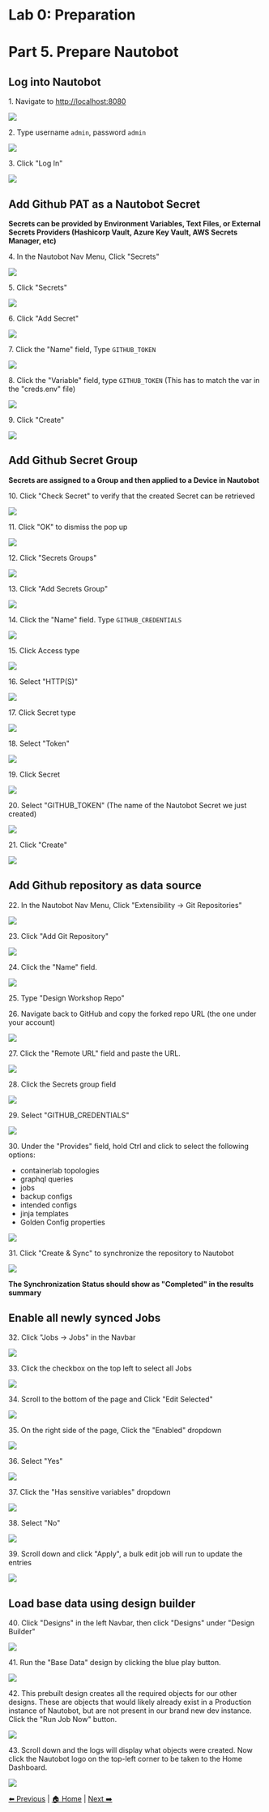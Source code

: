 # Lab 0: Preparation 
# Part 5. Prepare Nautobot


## Log into Nautobot

1\. Navigate to [http://localhost:8080](http://localhost:8080/login/?next=/)

![](https://ajeuwbhvhr.cloudimg.io/https://colony-recorder.s3.amazonaws.com/files/2025-05-18/bea09c1e-e7c1-4517-a804-d618603184cf/ascreenshot.jpeg?tl_px=45,195&br_px=2797,1734&force_format=jpeg&q=100&width=1120.0)


2\. Type username `admin`, password `admin`

![](https://ajeuwbhvhr.cloudimg.io/https://colony-recorder.s3.amazonaws.com/files/2025-05-18/bea09c1e-e7c1-4517-a804-d618603184cf/ascreenshot.jpeg?tl_px=90,0&br_px=2842,1538&force_format=jpeg&q=100&width=1120.0&wat=1&wat_opacity=1&wat_gravity=northwest&wat_url=https://colony-recorder.s3.amazonaws.com/images/watermarks/FB923C_standard.png&wat_pad=645,168)


3\. Click "Log In" 

![](https://ajeuwbhvhr.cloudimg.io/https://colony-recorder.s3.amazonaws.com/files/2025-05-18/2c4a1309-f79a-4fac-927c-cda46e87e063/ascreenshot.jpeg?tl_px=90,0&br_px=2842,1538&force_format=jpeg&q=100&width=1120.0&wat=1&wat_opacity=1&wat_gravity=northwest&wat_url=https://colony-recorder.s3.amazonaws.com/images/watermarks/FB923C_standard.png&wat_pad=697,263)


## Add Github PAT as a Nautobot Secret

__Secrets can be provided by Environment Variables, Text Files, or External Secrets Providers (Hashicorp Vault, Azure Key Vault, AWS Secrets Manager, etc)__

4\. In the Nautobot Nav Menu, Click "Secrets"

![](https://ajeuwbhvhr.cloudimg.io/https://colony-recorder.s3.amazonaws.com/files/2025-05-18/94346dd8-c549-4703-aa74-5acc5c8e2284/ascreenshot.jpeg?tl_px=0,0&br_px=2752,1538&force_format=jpeg&q=100&width=1120.0&wat=1&wat_opacity=1&wat_gravity=northwest&wat_url=https://colony-recorder.s3.amazonaws.com/images/watermarks/FB923C_standard.png&wat_pad=42,257)


5\. Click "Secrets"

![](https://ajeuwbhvhr.cloudimg.io/https://colony-recorder.s3.amazonaws.com/files/2025-05-18/1b0fce9c-c256-4577-9c8e-31ce6fd1eda1/ascreenshot.jpeg?tl_px=0,338&br_px=2752,1877&force_format=jpeg&q=100&width=1120.0&wat=1&wat_opacity=1&wat_gravity=northwest&wat_url=https://colony-recorder.s3.amazonaws.com/images/watermarks/FB923C_standard.png&wat_pad=39,276)


6\. Click "Add Secret"

![](https://ajeuwbhvhr.cloudimg.io/https://colony-recorder.s3.amazonaws.com/files/2025-05-18/b89302bf-3833-469e-9914-8077f37850a3/ascreenshot.jpeg?tl_px=90,0&br_px=2842,1538&force_format=jpeg&q=100&width=1120.0&wat=1&wat_opacity=1&wat_gravity=northwest&wat_url=https://colony-recorder.s3.amazonaws.com/images/watermarks/FB923C_standard.png&wat_pad=979,130)


7\. Click the "Name" field, Type `GITHUB_TOKEN`

![](https://ajeuwbhvhr.cloudimg.io/https://colony-recorder.s3.amazonaws.com/files/2025-10-19/00857597-51ba-4da8-88a6-fa2240915fa8/ascreenshot.jpeg?tl_px=1054,214&br_px=3806,1753&force_format=jpeg&q=100&width=1120.0&wat=1&wat_opacity=0.7&wat_gravity=northwest&wat_url=https://colony-recorder.s3.us-west-1.amazonaws.com/images/watermarks/FB923C_standard.png&wat_pad=1274,910)

8\. Click the "Variable" field, type `GITHUB_TOKEN` (This has to match the var in the "creds.env" file)

![](https://ajeuwbhvhr.cloudimg.io/https://colony-recorder.s3.amazonaws.com/files/2025-10-19/ccc97d7f-fd08-42be-9400-b7f7fd69de4b/ascreenshot.jpeg?tl_px=1050,390&br_px=3802,1929&force_format=jpeg&q=100&width=1120.0&wat=1&wat_opacity=0.7&wat_gravity=northwest&wat_url=https://colony-recorder.s3.us-west-1.amazonaws.com/images/watermarks/FB923C_standard.png&wat_pad=1267,806)

9\. Click "Create"

![](https://ajeuwbhvhr.cloudimg.io/https://colony-recorder.s3.amazonaws.com/files/2025-05-18/9340b300-bac0-4f68-9cbc-75dcbd1063ac/ascreenshot.jpeg?tl_px=90,391&br_px=2842,1930&force_format=jpeg&q=100&width=1120.0&wat=1&wat_opacity=1&wat_gravity=northwest&wat_url=https://colony-recorder.s3.amazonaws.com/images/watermarks/FB923C_standard.png&wat_pad=724,510)


## Add Github Secret Group 

__Secrets are assigned to a Group and then applied to a Device in Nautobot__

10\. Click "Check Secret" to verify that the created Secret can be retrieved

![](https://ajeuwbhvhr.cloudimg.io/https://colony-recorder.s3.amazonaws.com/files/2025-05-18/93ac02e3-8ee7-4b32-944e-4166b4a87cf9/ascreenshot.jpeg?tl_px=90,0&br_px=2842,1538&force_format=jpeg&q=100&width=1120.0&wat=1&wat_opacity=1&wat_gravity=northwest&wat_url=https://colony-recorder.s3.amazonaws.com/images/watermarks/FB923C_standard.png&wat_pad=872,192)


11\. Click "OK" to dismiss the pop up

![](https://ajeuwbhvhr.cloudimg.io/https://colony-recorder.s3.amazonaws.com/files/2025-10-19/01a621e6-b302-47eb-a9b0-7f5ae1c3d5b8/ascreenshot.jpeg?tl_px=811,705&br_px=3563,2244&force_format=jpeg&q=100&width=1120.0&wat=1&wat_opacity=0.7&wat_gravity=northwest&wat_url=https://colony-recorder.s3.us-west-1.amazonaws.com/images/watermarks/FB923C_standard.png&wat_pad=646,268)


12\. Click "Secrets Groups"

![](https://ajeuwbhvhr.cloudimg.io/https://colony-recorder.s3.amazonaws.com/files/2025-05-18/f726fc59-e05b-4544-a96d-d450a13438c3/ascreenshot.jpeg?tl_px=0,391&br_px=2752,1930&force_format=jpeg&q=100&width=1120.0&wat=1&wat_opacity=1&wat_gravity=northwest&wat_url=https://colony-recorder.s3.amazonaws.com/images/watermarks/FB923C_standard.png&wat_pad=40,280)


13\. Click "Add Secrets Group"

![](https://ajeuwbhvhr.cloudimg.io/https://colony-recorder.s3.amazonaws.com/files/2025-05-18/c58bfa17-111a-45f4-91cf-d9196f78f190/ascreenshot.jpeg?tl_px=90,0&br_px=2842,1538&force_format=jpeg&q=100&width=1120.0&wat=1&wat_opacity=1&wat_gravity=northwest&wat_url=https://colony-recorder.s3.amazonaws.com/images/watermarks/FB923C_standard.png&wat_pad=952,124)


14\. Click the "Name" field. Type `GITHUB_CREDENTIALS`

![](https://ajeuwbhvhr.cloudimg.io/https://colony-recorder.s3.amazonaws.com/files/2025-05-18/0b82cfe6-186b-4e63-b421-ffa27c4a67aa/ascreenshot.jpeg?tl_px=90,0&br_px=2842,1538&force_format=jpeg&q=100&width=1120.0&wat=1&wat_opacity=1&wat_gravity=northwest&wat_url=https://colony-recorder.s3.amazonaws.com/images/watermarks/FB923C_standard.png&wat_pad=716,177)


15\. Click Access type

![](https://ajeuwbhvhr.cloudimg.io/https://colony-recorder.s3.amazonaws.com/files/2025-10-19/268fee60-562c-4480-aa53-d6bdb9eee379/ascreenshot.jpeg?tl_px=1034,387&br_px=3786,1926&force_format=jpeg&q=100&width=1120.0&wat=1&wat_opacity=0.7&wat_gravity=northwest&wat_url=https://colony-recorder.s3.us-west-1.amazonaws.com/images/watermarks/FB923C_standard.png&wat_pad=266,283)


16\. Select "HTTP(S)"

![](https://ajeuwbhvhr.cloudimg.io/https://colony-recorder.s3.amazonaws.com/files/2025-05-18/94e8e1aa-93d6-405c-b8d3-14b572a09738/ascreenshot.jpeg?tl_px=0,391&br_px=2752,1930&force_format=jpeg&q=100&width=1120.0&wat=1&wat_opacity=1&wat_gravity=northwest&wat_url=https://colony-recorder.s3.amazonaws.com/images/watermarks/FB923C_standard.png&wat_pad=343,354)


17\. Click Secret type

![](https://ajeuwbhvhr.cloudimg.io/https://colony-recorder.s3.amazonaws.com/files/2025-05-18/89b65e18-336f-4475-8fd4-aeeceaaec254/ascreenshot.jpeg?tl_px=90,224&br_px=2842,1763&force_format=jpeg&q=100&width=1120.0&wat=1&wat_opacity=1&wat_gravity=northwest&wat_url=https://colony-recorder.s3.amazonaws.com/images/watermarks/FB923C_standard.png&wat_pad=551,277)


18\. Select "Token"

![](https://ajeuwbhvhr.cloudimg.io/https://colony-recorder.s3.amazonaws.com/files/2025-05-18/c00ff982-57e9-4fc9-8003-d7d49b7354d2/ascreenshot.jpeg?tl_px=90,391&br_px=2842,1930&force_format=jpeg&q=100&width=1120.0&wat=1&wat_opacity=1&wat_gravity=northwest&wat_url=https://colony-recorder.s3.amazonaws.com/images/watermarks/FB923C_standard.png&wat_pad=535,357)


19\. Click Secret

![](https://ajeuwbhvhr.cloudimg.io/https://colony-recorder.s3.amazonaws.com/files/2025-05-18/20748071-54a2-4103-86f6-50f67e7d4dc0/ascreenshot.jpeg?tl_px=90,200&br_px=2842,1739&force_format=jpeg&q=100&width=1120.0&wat=1&wat_opacity=1&wat_gravity=northwest&wat_url=https://colony-recorder.s3.amazonaws.com/images/watermarks/FB923C_standard.png&wat_pad=745,277)


20\. Select "GITHUB_TOKEN" (The name of the Nautobot Secret we just created)

![](https://ajeuwbhvhr.cloudimg.io/https://colony-recorder.s3.amazonaws.com/files/2025-05-18/cd831715-c5ba-4f1d-b225-ab37dc128d55/ascreenshot.jpeg?tl_px=90,356&br_px=2842,1895&force_format=jpeg&q=100&width=1120.0&wat=1&wat_opacity=1&wat_gravity=northwest&wat_url=https://colony-recorder.s3.amazonaws.com/images/watermarks/FB923C_standard.png&wat_pad=740,277)


21\. Click "Create"

![](https://ajeuwbhvhr.cloudimg.io/https://colony-recorder.s3.amazonaws.com/files/2025-05-18/5e1b641c-6a5b-4751-84f7-a286762c67ae/ascreenshot.jpeg?tl_px=90,391&br_px=2842,1930&force_format=jpeg&q=100&width=1120.0&wat=1&wat_opacity=1&wat_gravity=northwest&wat_url=https://colony-recorder.s3.amazonaws.com/images/watermarks/FB923C_standard.png&wat_pad=724,507)


## Add Github repository as data source


22\. In the Nautobot Nav Menu, Click "Extensibility -> Git Repositories"

![](https://ajeuwbhvhr.cloudimg.io/https://colony-recorder.s3.amazonaws.com/files/2025-10-19/03281473-9cc3-4b36-b724-b5a06fcb00c2/ascreenshot.jpeg?tl_px=0,910&br_px=2752,2449&force_format=jpeg&q=100&width=1120.0&wat=1&wat_opacity=0.7&wat_gravity=northwest&wat_url=https://colony-recorder.s3.us-west-1.amazonaws.com/images/watermarks/FB923C_standard.png&wat_pad=39,388)


23\. Click "Add Git Repository"

![](https://ajeuwbhvhr.cloudimg.io/https://colony-recorder.s3.amazonaws.com/files/2025-10-19/06088ee8-588f-4280-8a4c-f07ec7b38c09/ascreenshot.jpeg?tl_px=1602,174&br_px=4354,1713&force_format=jpeg&q=100&width=1120.0&wat=1&wat_opacity=0.7&wat_gravity=northwest&wat_url=https://colony-recorder.s3.us-west-1.amazonaws.com/images/watermarks/FB923C_standard.png&wat_pad=965,124)


24\. Click the "Name" field.

![](https://ajeuwbhvhr.cloudimg.io/https://colony-recorder.s3.amazonaws.com/files/2025-05-18/277adc83-3caa-460f-8a97-a796ce64feb3/ascreenshot.jpeg?tl_px=50,0&br_px=2802,1538&force_format=jpeg&q=100&width=1120.0&wat=1&wat_opacity=1&wat_gravity=northwest&wat_url=https://colony-recorder.s3.amazonaws.com/images/watermarks/FB923C_standard.png&wat_pad=524,162)


25\. Type "Design Workshop Repo"

26\. Navigate back to GitHub and copy the forked repo URL (the one under your account)

![](https://ajeuwbhvhr.cloudimg.io/https://colony-recorder.s3.amazonaws.com/files/2025-10-19/fed6b66a-0be7-42de-b999-06eddcff44ac/ascreenshot.jpeg?tl_px=682,432&br_px=3434,1971&force_format=jpeg&q=100&width=1120.0&wat=1&wat_opacity=0.7&wat_gravity=northwest&wat_url=https://colony-recorder.s3.us-west-1.amazonaws.com/images/watermarks/FB923C_standard.png&wat_pad=823,254)


27\. Click the "Remote URL" field and paste the URL.

![](https://ajeuwbhvhr.cloudimg.io/https://colony-recorder.s3.amazonaws.com/files/2025-10-19/0e791001-2862-41c2-b400-6206f1569300/ascreenshot.jpeg?tl_px=637,170&br_px=3390,1709&force_format=jpeg&q=100&width=1120.0&wat=1&wat_opacity=0.7&wat_gravity=northwest&wat_url=https://colony-recorder.s3.us-west-1.amazonaws.com/images/watermarks/FB923C_standard.png&wat_pad=524,277)

28\. Click the Secrets group field

![](https://ajeuwbhvhr.cloudimg.io/https://colony-recorder.s3.amazonaws.com/files/2025-10-19/3c9209ac-045c-41cb-b0e6-bd1509dfa459/ascreenshot.jpeg?tl_px=1058,417&br_px=3810,1956&force_format=jpeg&q=100&width=1120.0&wat=1&wat_opacity=0.7&wat_gravity=northwest&wat_url=https://colony-recorder.s3.us-west-1.amazonaws.com/images/watermarks/FB923C_standard.png&wat_pad=341,311)

29\. Select "GITHUB_CREDENTIALS"

![](https://ajeuwbhvhr.cloudimg.io/https://colony-recorder.s3.amazonaws.com/files/2025-10-19/eb0a0726-0b67-4420-813b-2cc76e111a98/ascreenshot.jpeg?tl_px=1059,417&br_px=3811,1956&force_format=jpeg&q=100&width=1120.0&wat=1&wat_opacity=0.7&wat_gravity=northwest&wat_url=https://colony-recorder.s3.us-west-1.amazonaws.com/images/watermarks/FB923C_standard.png&wat_pad=366,379)

30\. Under the "Provides" field, hold Ctrl and click to select the following options:

- containerlab topologies
- graphql queries
- jobs
- backup configs
- intended configs
- jinja templates
- Golden Config properties

![](https://ajeuwbhvhr.cloudimg.io/https://colony-recorder.s3.amazonaws.com/files/2025-10-19/4447c885-4dd3-4a72-b69f-f3a41bcef428/ascreenshot.jpeg?tl_px=1052,408&br_px=3804,1947&force_format=jpeg&q=100&width=1120.0&wat=1&wat_opacity=0.7&wat_gravity=northwest&wat_url=https://colony-recorder.s3.us-west-1.amazonaws.com/images/watermarks/FB923C_standard.png&wat_pad=390,376)

31\. Click "Create & Sync" to synchronize the repository to Nautobot

![](https://ajeuwbhvhr.cloudimg.io/https://colony-recorder.s3.amazonaws.com/files/2025-10-19/ced9d637-1bd5-446b-befe-2d42317e58f1/ascreenshot.jpeg?tl_px=1030,1050&br_px=3782,2589&force_format=jpeg&q=100&width=1120.0&wat=1&wat_opacity=0.7&wat_gravity=northwest&wat_url=https://colony-recorder.s3.us-west-1.amazonaws.com/images/watermarks/FB923C_standard.png&wat_pad=763,539)

__The Synchronization Status should show as "Completed" in the results summary__


## Enable all newly synced Jobs


32\. Click "Jobs -> Jobs" in the Navbar

![](https://ajeuwbhvhr.cloudimg.io/https://colony-recorder.s3.amazonaws.com/files/2025-05-18/dc336cf8-26db-4d77-9bd8-0df2369364de/ascreenshot.jpeg?tl_px=0,391&br_px=2752,1930&force_format=jpeg&q=100&width=1120.0&wat=1&wat_opacity=1&wat_gravity=northwest&wat_url=https://colony-recorder.s3.amazonaws.com/images/watermarks/FB923C_standard.png&wat_pad=29,288)


33\. Click the checkbox on the top left to select all Jobs

![](https://ajeuwbhvhr.cloudimg.io/https://colony-recorder.s3.amazonaws.com/files/2025-05-18/80e09921-a0a9-4023-a7dc-f21fcf820230/ascreenshot.jpeg?tl_px=0,0&br_px=2752,1538&force_format=jpeg&q=100&width=1120.0&wat=1&wat_opacity=1&wat_gravity=northwest&wat_url=https://colony-recorder.s3.amazonaws.com/images/watermarks/FB923C_standard.png&wat_pad=189,193)


34\. Scroll to the bottom of the page and Click "Edit Selected"

![](https://ajeuwbhvhr.cloudimg.io/https://colony-recorder.s3.amazonaws.com/files/2025-05-18/91b4c76c-4ff5-4af3-a072-09dd17ae1f00/ascreenshot.jpeg?tl_px=0,391&br_px=2752,1930&force_format=jpeg&q=100&width=1120.0&wat=1&wat_opacity=1&wat_gravity=northwest&wat_url=https://colony-recorder.s3.amazonaws.com/images/watermarks/FB923C_standard.png&wat_pad=223,467)


35\. On the right side of the page, Click the "Enabled" dropdown

![](https://ajeuwbhvhr.cloudimg.io/https://colony-recorder.s3.amazonaws.com/files/2025-05-18/f1447a3b-90e3-480f-8a7e-fb7b532a0ed1/ascreenshot.jpeg?tl_px=90,0&br_px=2842,1538&force_format=jpeg&q=100&width=1120.0&wat=1&wat_opacity=1&wat_gravity=northwest&wat_url=https://colony-recorder.s3.amazonaws.com/images/watermarks/FB923C_standard.png&wat_pad=1045,174)


36\. Select "Yes"

![](https://ajeuwbhvhr.cloudimg.io/https://colony-recorder.s3.amazonaws.com/files/2025-05-18/05240a40-304c-4e39-b9bf-db7dde9419c2/ascreenshot.jpeg?tl_px=90,0&br_px=2842,1538&force_format=jpeg&q=100&width=1120.0&wat=1&wat_opacity=1&wat_gravity=northwest&wat_url=https://colony-recorder.s3.amazonaws.com/images/watermarks/FB923C_standard.png&wat_pad=908,261)


37\. Click the "Has sensitive variables" dropdown

![](https://ajeuwbhvhr.cloudimg.io/https://colony-recorder.s3.amazonaws.com/files/2025-05-18/585e1d28-bd7e-443c-b8ab-4f178fdd239a/ascreenshot.jpeg?tl_px=90,0&br_px=2842,1538&force_format=jpeg&q=100&width=1120.0&wat=1&wat_opacity=1&wat_gravity=northwest&wat_url=https://colony-recorder.s3.amazonaws.com/images/watermarks/FB923C_standard.png&wat_pad=1044,259)


38\. Select "No"

![](https://ajeuwbhvhr.cloudimg.io/https://colony-recorder.s3.amazonaws.com/files/2025-05-18/45e26203-a1ea-48d0-874c-606121f8b084/ascreenshot.jpeg?tl_px=90,244&br_px=2842,1783&force_format=jpeg&q=100&width=1120.0&wat=1&wat_opacity=1&wat_gravity=northwest&wat_url=https://colony-recorder.s3.amazonaws.com/images/watermarks/FB923C_standard.png&wat_pad=897,276)


39\. Scroll down and click "Apply", a bulk edit job will run to update the entries

![](https://ajeuwbhvhr.cloudimg.io/https://colony-recorder.s3.amazonaws.com/files/2025-05-18/4bffa732-ad9f-4b7b-9636-867b9cced502/ascreenshot.jpeg?tl_px=90,391&br_px=2842,1930&force_format=jpeg&q=100&width=1120.0&wat=1&wat_opacity=1&wat_gravity=northwest&wat_url=https://colony-recorder.s3.amazonaws.com/images/watermarks/FB923C_standard.png&wat_pad=957,502)


## Load base data using design builder

40\. Click "Designs" in the left Navbar, then click "Designs" under "Design Builder"

![](https://ajeuwbhvhr.cloudimg.io/https://colony-recorder.s3.amazonaws.com/files/2025-05-18/84a1223b-7df9-4ef3-8a3f-3926f0b39a32/ascreenshot.jpeg?tl_px=0,391&br_px=2752,1930&force_format=jpeg&q=100&width=1120.0&wat=1&wat_opacity=1&wat_gravity=northwest&wat_url=https://colony-recorder.s3.amazonaws.com/images/watermarks/FB923C_standard.png&wat_pad=29,294)


41\. Run the "Base Data" design by clicking the blue play button.

![](https://ajeuwbhvhr.cloudimg.io/https://colony-recorder.s3.amazonaws.com/files/2025-10-19/87972c01-35f5-4588-be77-721a55368f81/ascreenshot.jpeg?tl_px=0,955&br_px=2752,2494&force_format=jpeg&q=100&width=1120.0&wat=1&wat_opacity=0.7&wat_gravity=northwest&wat_url=https://colony-recorder.s3.us-west-1.amazonaws.com/images/watermarks/FB923C_standard.png&wat_pad=221,277)


42\. This prebuilt design creates all the required objects for our other designs. These are objects that would likely already exist in a Production instance of Nautobot, but are not present in our brand new dev instance. Click the "Run Job Now" button.

![](https://ajeuwbhvhr.cloudimg.io/https://colony-recorder.s3.amazonaws.com/files/2025-05-18/18921ce8-ccb8-4ecf-afef-eb6badf1f47c/ascreenshot.jpeg?tl_px=90,391&br_px=2842,1930&force_format=jpeg&q=100&width=1120.0&wat=1&wat_opacity=1&wat_gravity=northwest&wat_url=https://colony-recorder.s3.amazonaws.com/images/watermarks/FB923C_standard.png&wat_pad=853,528)


43\. Scroll down and the logs will display what objects were created. Now click the Nautobot logo on the top-left corner to be taken to the Home Dashboard.

![](https://ajeuwbhvhr.cloudimg.io/https://colony-recorder.s3.amazonaws.com/files/2025-05-18/1a8b4c1c-e25c-4799-991f-8a075d162f18/ascreenshot.jpeg?tl_px=0,0&br_px=2752,1538&force_format=jpeg&q=100&width=1120.0&wat=1&wat_opacity=1&wat_gravity=northwest&wat_url=https://colony-recorder.s3.amazonaws.com/images/watermarks/FB923C_standard.png&wat_pad=42,-2)


[⬅️ Previous](./03.start_nautobot.md) | [🏠 Home](index.md) | [Next ➡️](./10.introduction_to_design_builder.md)
